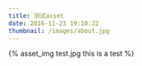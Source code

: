 ```yaml
---
title: 测试asset
date: 2016-11-23 19:10:22
thumbnail: /images/about.jpg
---
```


{% asset_img test.jpg this is a test %}